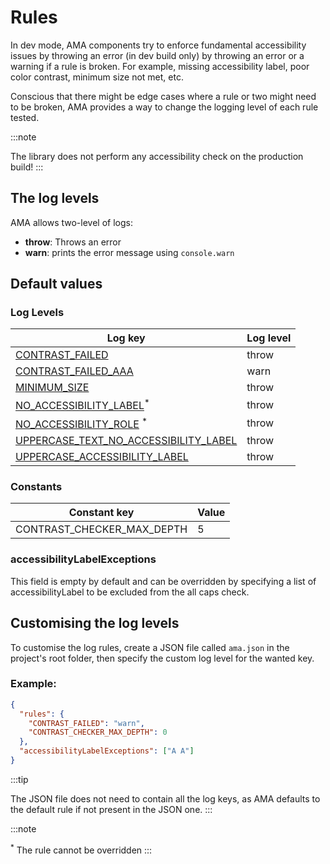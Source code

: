 # Rules

In dev mode, AMA components try to enforce fundamental accessibility issues by throwing an error (in dev build only) by throwing an error or a warning if a rule is broken. For example, missing accessibility label, poor color contrast, minimum size not met, etc.

Conscious that there might be edge cases where a rule or two might need to be broken, AMA provides a way to change the logging level of each rule tested.

:::note

The library does not perform any accessibility check on the production build!
:::

## The log levels

AMA allows two-level of logs:

- **throw**: Throws an error
- **warn**: prints the error message using `console.warn`

## Default values

### Log Levels

| Log key                                                                                                   | Log level |
| --------------------------------------------------------------------------------------------------------- | --------- |
| [CONTRAST_FAILED](/docs/advanced/contrast#contrast_failed)                                                | throw     |
| [CONTRAST_FAILED_AAA](/docs/advanced/contrast#contrast_failed_aaa)                                        | warn      |
| [MINIMUM_SIZE](/docs/advanced/minimum-size)                                                               | throw     |
| [NO_ACCESSIBILITY_LABEL](docs/rules/accessibility-label#no_accessibility_label)<sup>\*</sup>              | throw     |
| [NO_ACCESSIBILITY_ROLE](/docs/rules/accessibility-role#no_accessibility_role) <sup>\*</sup>               | throw     |
| [UPPERCASE_TEXT_NO_ACCESSIBILITY_LABEL](/docs/rules/uppercase-text#uppercase_text_no_accessibility_label) | throw     |
| [UPPERCASE_ACCESSIBILITY_LABEL](/docs/rules/uppercase-text#uppercase_accessibility_label)                 | throw     |

### Constants

| Constant key               | Value |
| -------------------------- | ----- |
| CONTRAST_CHECKER_MAX_DEPTH | 5     |

### accessibilityLabelExceptions

This field is empty by default and can be overridden by specifying a list of accessibilityLabel to be excluded from the all caps check.

## Customising the log levels

To customise the log rules, create a JSON file called `ama.json` in the project's root folder, then specify the custom log level for the wanted key.

### Example:

```json
{
  "rules": {
    "CONTRAST_FAILED": "warn",
    "CONTRAST_CHECKER_MAX_DEPTH": 0
  },
  "accessibilityLabelExceptions": ["A A"]
}
```

:::tip

The JSON file does not need to contain all the log keys, as AMA defaults to the default rule if not present in the JSON one.
:::


:::note

<sup>*</sup> The rule cannot be overridden
:::